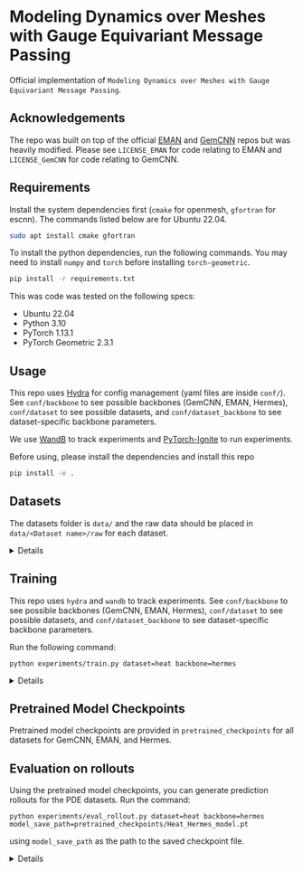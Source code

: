 # Modeling Dynamics over Meshes with Gauge Equivariant Message Passing

Official implementation of `Modeling Dynamics over Meshes with Gauge Equivariant Message Passing`.

## Acknowledgements

The repo was built on top of the official [EMAN](https://github.com/gallego-posada/eman) and [GemCNN](https://github.com/Qualcomm-AI-research/gauge-equivariant-mesh-cnn) repos but was heavily modified. Please see `LICENSE_EMAN` for code relating to EMAN and `LICENSE_GemCNN` for code relating to GemCNN.

## Requirements

Install the system dependencies first (`cmake` for openmesh, `gfortran` for escnn). The commands listed below are for Ubuntu 22.04.

```bash
sudo apt install cmake gfortran 
```

To install the python dependencies, run the following commands. You may need to install `numpy` and `torch` before installing `torch-geometric`.

```bash
pip install -r requirements.txt
```

This was code was tested on the following specs:
* Ubuntu 22.04
* Python 3.10
* PyTorch 1.13.1
* PyTorch Geometric 2.3.1

## Usage

This repo uses [Hydra](https://hydra.cc/) for config management (yaml files are inside `conf/`).  See `conf/backbone` to see possible backbones (GemCNN, EMAN, Hermes), `conf/dataset` to see possible datasets, and `conf/dataset_backbone` to see dataset-specific backbone parameters.

We use [WandB](https://wandb.ai/) to track experiments and [PyTorch-Ignite](https://pytorch.org/ignite/index.html) to run experiments.

Before using, please install the dependencies and install this repo

```bash
pip install -e .
```

## Datasets

The datasets folder is `data/` and the raw data should be placed in `data/<Dataset name>/raw` for each dataset.

<details><summary>Details</summary>

### PDE
To generate the heat data, run `python src/data/pde/generate_heat.py`. You can optionally set `plot = True` to see visualizations.
To generate the wave data, run `python src/data/pde/generate_wave.py`. You can optionally set `plot = True` to see visualizations.
To generate the fineness and roughness datasets, run `python src/data/pde/generate_single_heat.py` and `python src/data/pde/generate_single_wave.py`.

### FAUST
You can download the FAUST dataset at <https://faust-leaderboard.is.tuebingen.mpg.de/>. Place `MPI-FAUST.zip` inside `data/FAUST/raw`.

### Objects
To generate the objects interacting on a mesh train and test datasets, run `bash scripts/generate_mesh_objects.sh`.  The datasets will be created under `data/objects/N250_O50/raw`.


</details>

## Training

This repo uses `hydra` and `wandb` to track experiments.
See `conf/backbone` to see possible backbones (GemCNN, EMAN, Hermes), `conf/dataset` to see possible datasets, and `conf/dataset_backbone` to see dataset-specific backbone parameters.

Run the following command:
```
python experiments/train.py dataset=heat backbone=hermes
```

<details><summary>Details</summary>

`dataset` values:
- faust
- objects
- heat
- wave
- cahn_hilliard

`backbone` values:
- gem_cnn
- eman
- hermes

Additionally, you can run the mesh fineness and roughness experiments by setting `dataset=heat_other` or `dataset=wave_other` and changing `dataset.cls.root` to the correct data folder path (e.g. `data/fineness/heat/reduce_0.99/raw`).

</details>

## Pretrained Model Checkpoints

Pretrained model checkpoints are provided in `pretrained_checkpoints` for all datasets for GemCNN, EMAN, and Hermes.

## Evaluation on rollouts

Using the pretrained model checkpoints, you can generate prediction rollouts for the PDE datasets. Run the command:

```
python experiments/eval_rollout.py dataset=heat backbone=hermes model_save_path=pretrained_checkpoints/Heat_Hermes_model.pt
``` 
using `model_save_path` as the path to the saved checkpoint file. 

<details><summary>Details</summary>

The `eval_rollout.py` creates outputs inside the `rollouts/` directory. It creates 3 files `losses.npy`, `predictions.npy`, and `ground_truth.npy` which are `numpy` arrays of losses, model predictions, and ground truth values. It additionally creates some visualizations of the ground truths and the model predictions.

`dataset` values:
- heat
- wave
- cahn_hilliard

`backbone` values:
- gem_cnn
- eman
- hermes


Ensure that the value for `dataset` and `backbone` match the model checkpoint. See the file `conf/eval_rollout.yaml` for configuration.

</details>

